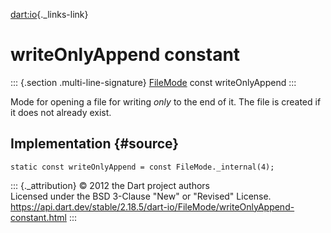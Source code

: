 [dart:io](../../dart-io/dart-io-library){._links-link}

writeOnlyAppend constant
========================

::: {.section .multi-line-signature}
[FileMode](../filemode-class) const writeOnlyAppend
:::

Mode for opening a file for writing *only* to the end of it. The file is
created if it does not already exist.

Implementation {#source}
--------------

``` {.language-dart data-language="dart"}
static const writeOnlyAppend = const FileMode._internal(4);
```

::: {._attribution}
© 2012 the Dart project authors\
Licensed under the BSD 3-Clause \"New\" or \"Revised\" License.\
<https://api.dart.dev/stable/2.18.5/dart-io/FileMode/writeOnlyAppend-constant.html>
:::
